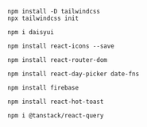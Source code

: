 ```
npm install -D tailwindcss
npx tailwindcss init
```

```
npm i daisyui
```

```
npm install react-icons --save
```

```
npm install react-router-dom
```

```
npm install react-day-picker date-fns
```

```
npm install firebase
```

```
npm install react-hot-toast
```

```
npm i @tanstack/react-query

```
